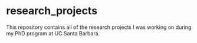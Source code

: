 # research_projects

This repository contains all of the research projects I was working on during my PhD program at UC Santa Barbara.
